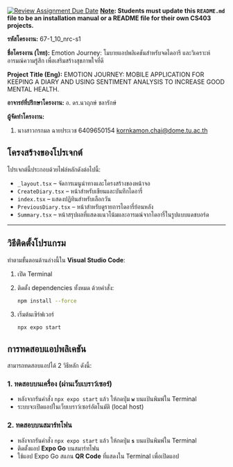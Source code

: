 [![Review Assignment Due Date](https://classroom.github.com/assets/deadline-readme-button-22041afd0340ce965d47ae6ef1cefeee28c7c493a6346c4f15d667ab976d596c.svg)](https://classroom.github.com/a/w8H8oomW)
**<ins>Note</ins>: Students must update this `README.md` file to be an installation manual or a README file for their own CS403 projects.**

**รหัสโครงงาน:** 67-1_10_nrc-s1

**ชื่อโครงงาน (ไทย):** Emotion Journey: โมบายแอปพลิเคชันสำหรับจดไดอารี และวิเคราะห์อารมณ์ความรู้สึก เพื่อเสริมสร้างสุขภาพใจที่ดี

**Project Title (Eng):** EMOTION JOURNEY: MOBILE APPLICATION FOR KEEPING A DIARY AND USING SENTIMENT ANALYSIS TO INCREASE GOOD MENTAL HEALTH.


**อาจารย์ที่ปรึกษาโครงงาน:** อ. ดร.นวฤกษ์ ชลารักษ์ 

**ผู้จัดทำโครงงาน:**
1. นางสาวกรกมล ฉายประเวช  6409650154  kornkamon.chai@dome.tu.ac.th
   
## โครงสร้างของโปรเจกต์

โปรเจกต์นี้ประกอบด้วยไฟล์หลักดังต่อไปนี้:

- `_layout.tsx` – จัดการเมนูนำทางและโครงสร้างของหน้าจอ  
- `CreateDiary.tsx` – หน้าสำหรับเขียนและบันทึกไดอารี่  
- `index.tsx` – แสดงปฏิทินสำหรับเลือกวัน  
- `PreviousDiary.tsx` – หน้าสำหรับดูรายการไดอารี่ย้อนหลัง  
- `Summary.tsx` – หน้าสรุปผลที่แสดงแนวโน้มและอารมณ์จากไดอารี่ในรูปแบบแดชบอร์ด

---

## วิธีติดตั้งโปรแกรม

ทำตามขั้นตอนด้านล่างนี้ใน **Visual Studio Code**:

1. เปิด Terminal
2. ติดตั้ง dependencies ทั้งหมด ด้วยคำสั่ง:

   ```bash
   npm install --force
3. เริ่มต้นเซิร์ฟเวอร์

   ```bash
   npx expo start
## การทดสอบแอปพลิเคชัน

สามารถทดสอบแอปได้ 2 วิธีหลัก ดังนี้:

### 1. ทดสอบบนเครื่อง (ผ่านเว็บเบราว์เซอร์)

- หลังจากรันคำสั่ง `npx expo start` แล้ว ให้กดปุ่ม **`w`** บนแป้นพิมพ์ใน Terminal
- ระบบจะเปิดแอปในเว็บเบราว์เซอร์อัตโนมัติ (local host)

### 2. ทดสอบบนสมาร์ทโฟน

- หลังจากรันคำสั่ง `npx expo start` แล้ว ให้กดปุ่ม **`s`** บนแป้นพิมพ์ใน Terminal
- ติดตั้งแอป **Expo Go** บนสมาร์ทโฟน
- ใช้แอป Expo Go สแกน **QR Code** ที่แสดงใน Terminal เพื่อเปิดแอป
